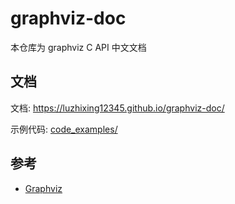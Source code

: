 # graphviz-doc

本仓库为 graphviz C API 中文文档

## 文档

文档: https://luzhixing12345.github.io/graphviz-doc/

示例代码: [code_examples/](code_examples/)

## 参考

- [Graphviz](https://graphviz.org/)